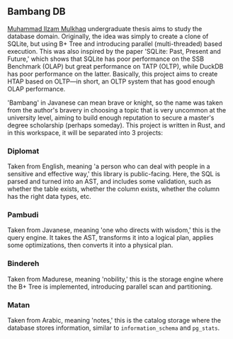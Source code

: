 ## Bambang DB

[Muhammad Ilzam Mulkhaq](https://www.linkedin.com/in/ilzam-mulkhaq/) undergraduate thesis aims to study the database domain. Originally, the idea was simply to create a clone of SQLite, but using B+ Tree and introducing parallel (multi-threaded) based execution. This was also inspired by the paper 'SQLite: Past, Present and Future,' which shows that SQLite has poor performance on the SSB Benchmark (OLAP) but great performance on TATP (OLTP), while DuckDB has poor performance on the latter. Basically, this project aims to create HTAP based on OLTP—in short, an OLTP system that has good enough OLAP performance.

'Bambang' in Javanese can mean brave or knight, so the name was taken from the author's bravery in choosing a topic that is very uncommon at the university level, aiming to build enough reputation to secure a master's degree scholarship (perhaps someday). This project is written in Rust, and in this workspace, it will be separated into 3 projects:

### Diplomat

Taken from English, meaning 'a person who can deal with people in a sensitive and effective way,' this library is public-facing. Here, the SQL is parsed and turned into an AST, and includes some validation, such as whether the table exists, whether the column exists, whether the column has the right data types, etc.

### Pambudi

Taken from Javanese, meaning 'one who directs with wisdom,' this is the query engine. It takes the AST, transforms it into a logical plan, applies some optimizations, then converts it into a physical plan.

### Bindereh

Taken from Madurese, meaning 'nobility,' this is the storage engine where the B+ Tree is implemented, introducing parallel scan and partitioning.

### Matan

Taken from Arabic, meaning 'notes,' this is the catalog storage where the database stores information, similar to `information_schema` and `pg_stats`.